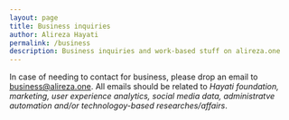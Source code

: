 ```yaml
---
layout: page
title: Business inquiries
author: Alireza Hayati
permalink: /business
description: Business inquiries and work-based stuff on alireza.one
---
```


In case of needing to contact for business, please drop an email to [business@alireza.one](mailto:business@alireza.one). All emails should be related to _Hayati foundation, marketing, user experience analytics, social media data, administratve automation and/or technologoy-based researches/affairs_. 
